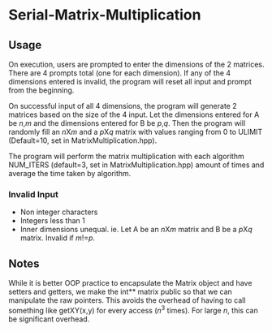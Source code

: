 # Serial-Matrix-Multiplication

## Usage
On execution, users are prompted to enter the dimensions of the 2 matrices. There are 4 prompts total (one for each dimension). If any of the 4 dimensions entered is invalid, the program will reset all input and prompt from the beginning.

On successful input of all 4 dimensions, the program will generate 2 matrices based on the size of the 4 input. Let the dimensions entered for A be *n*,*m* and the dimensions entered for B be *p*,*q*. Then the program will randomly fill an *n*X*m* and a *p*X*q* matrix with values ranging from 0 to ULIMIT (Default=10, set in MatrixMultiplication.hpp).

The program will perform the matrix multiplication with each algorithm NUM_ITERS (default=3, set in MatrixMultiplication.hpp) amount of times and average the time taken by algorithm.

### Invalid Input
- Non integer characters
- Integers less than 1
- Inner dimensions unequal. ie. Let A be an *n*X*m* matrix and B be a *p*X*q* matrix. Invalid if *m*!=*p*.

## Notes
While it is better OOP practice to encapsulate the Matrix object and have setters and getters, we make the int** matrix public so that we can manipulate the raw pointers. This avoids the overhead of having to call something like getXY(x,y) for every access (*n*<sup>3</sup> times). For large *n*, this can be significant overhead.
